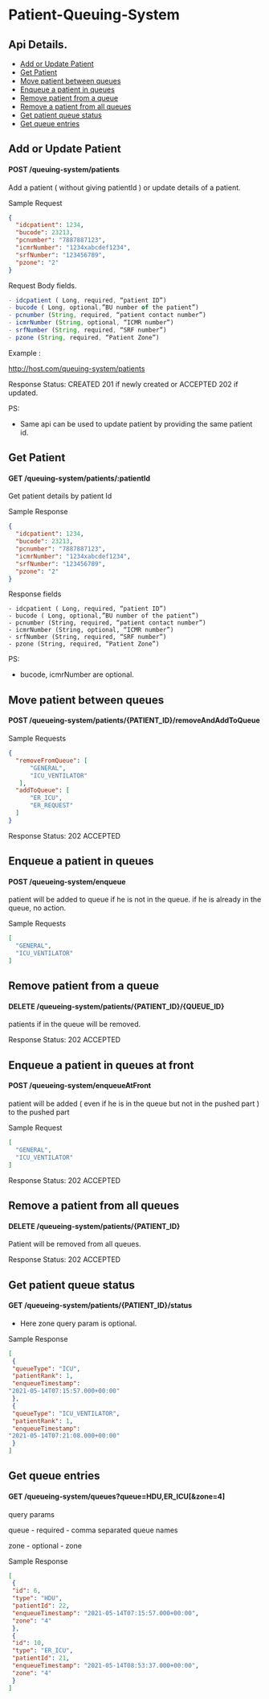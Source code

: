# Patient-Queuing-System

## Api Details.

* [Add or Update Patient](#add-or-update-patient)
* [Get Patient](#get-patient)
* [Move patient between queues](#move-patient-between-queues)
* [Enqueue a patient in queues](#enqueue-a-patient-in-queues)
* [Remove patient from a queue](#remove-patient-from-a-queue)
* [Remove a patient from all queues](#remove-a-patient-from-all-queues)
* [Get patient queue status](#get-patient-queue-status)
* [Get queue entries](#get-queue-entries)

## Add or Update Patient

#### POST /queuing-system/patients

Add a patient ( without giving patientId ) or update details of a patient.

Sample Request 

```json
{
  "idcpatient": 1234,
  "bucode": 23213,
  "pcnumber": "7887887123",
  "icmrNumber": "1234xabcdef1234",
  "srfNumber": "123456789",
  "pzone": "2"
}
```

Request Body fields.

``` typescript
- idcpatient ( Long, required, “patient ID”)
- bucode ( Long, optional,”BU number of the patient”)
- pcnumber (String, required, “patient contact number”)
- icmrNumber (String, optional, “ICMR number”)
- srfNumber (String, required, “SRF number”)
- pzone (String, required, “Patient Zone”)
```

Example :

http://host.com/queuing-system/patients

Response Status: CREATED 201 if newly created or ACCEPTED 202 if updated.

PS:
    
   * Same api can be used to update patient by providing the same patient id.
 
## Get Patient
#### GET /queuing-system/patients/:patientId

Get patient details by patient Id 

Sample Response

````json
{
  "idcpatient": 1234,
  "bucode": 23213,
  "pcnumber": "7887887123",
  "icmrNumber": "1234xabcdef1234",
  "srfNumber": "123456789",
  "pzone": "2"
}
````
Response fields

```
- idcpatient ( Long, required, “patient ID”)
- bucode ( Long, optional,”BU number of the patient”)
- pcnumber (String, required, “patient contact number”)
- icmrNumber (String, optional, “ICMR number”)
- srfNumber (String, required, “SRF number”)
- pzone (String, required, “Patient Zone”)
```

PS:
 * bucode, icmrNumber are optional.

## Move patient between queues

#### POST /queueing-system/patients/{PATIENT_ID}/removeAndAddToQueue

Sample Requests

```json
{
  "removeFromQueue": [
      "GENERAL",
      "ICU_VENTILATOR"
   ],
  "addToQueue": [
      "ER_ICU",
      "ER_REQUEST"
  ]
}
```

Response Status: 202 ACCEPTED

## Enqueue a patient in queues

#### POST /queueing-system/enqueue

patient will be added to queue if he is not in the queue. if he is already in the queue, no action.

Sample Requests 

````json
[
  "GENERAL",
  "ICU_VENTILATOR"
]
````

## Remove patient from a queue

#### DELETE /queueing-system/patients/{PATIENT_ID}/{QUEUE_ID}

patients if in the queue will be removed.

Response Status: 202 ACCEPTED

## Enqueue a patient in queues at front 

#### POST /queueing-system/enqueueAtFront

patient will be added ( even if he is in the queue but not in the pushed part ) to the pushed part

Sample Request

````json
[
  "GENERAL",
  "ICU_VENTILATOR"
]
````

Response Status: 202 ACCEPTED

## Remove a patient from all queues

#### DELETE /queueing-system/patients/{PATIENT_ID}

Patient will be removed from all queues.

Response Status: 202 ACCEPTED

## Get patient queue status

#### GET /queueing-system/patients/{PATIENT_ID}/status

- Here zone query param is optional.

Sample Response 

```json
[
 {
 "queueType": "ICU",
 "patientRank": 1,
 "enqueueTimestamp":
"2021-05-14T07:15:57.000+00:00"
 },
 {
 "queueType": "ICU_VENTILATOR",
 "patientRank": 1,
 "enqueueTimestamp":
"2021-05-14T07:21:08.000+00:00"
 }
]
```

## Get queue entries

#### GET /queueing-system/queues?queue=HDU,ER_ICU[&zone=4]

query params

queue - required - comma separated queue names

zone - optional - zone

Sample Response

```json
[
 {
 "id": 6,
 "type": "HDU",
 "patientId": 22,
 "enqueueTimestamp": "2021-05-14T07:15:57.000+00:00",
 "zone": "4"
 },
 {
 "id": 10,
 "type": "ER_ICU",
 "patientId": 21,
 "enqueueTimestamp": "2021-05-14T08:53:37.000+00:00",
 "zone": "4"
 }
]
```

